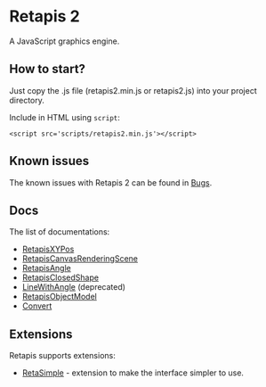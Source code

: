 # Retapis 2
A JavaScript graphics engine.

## How to start?
  Just copy the .js file (retapis2.min.js or retapis2.js) into your project directory.
  
  Include in HTML using `script`:
  
  `<script src='scripts/retapis2.min.js'></script>`
  
## Known issues
  The known issues with Retapis 2 can be found in [Bugs](docs/Bugs.md).

## Docs
  The list of documentations:
  
  - [RetapisXYPos](docs/RetapisXYPos.md)
  - [RetapisCanvasRenderingScene](docs/RetapisCanvasRenderingScene.md)
  - [RetapisAngle](docs/RetapisAngle.md)
  - [RetapisClosedShape](docs/RetapisClosedShape.md)
  - [LineWithAngle](docs/LineWithAngle.md) (deprecated)
  - [RetapisObjectModel](docs/RetapisObjectModel.md)
  - [Convert](docs/Convert.md)
  
## Extensions
  Retapis supports extensions:
  
  - [RetaSimple](docs/RetaSimple.md) - extension to make the interface simpler to use.
